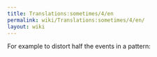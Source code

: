 ```yaml
---
title: Translations:sometimes/4/en
permalink: wiki/Translations:sometimes/4/en/
layout: wiki
---
```


For example to distort half the events in a pattern:
